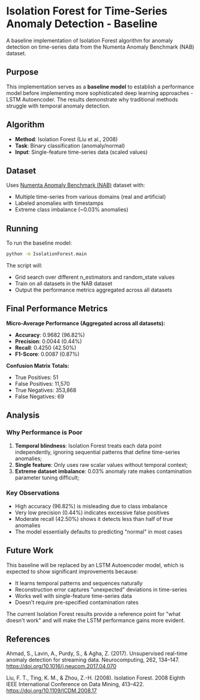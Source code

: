 # Isolation Forest for Time-Series Anomaly Detection - Baseline

A baseline implementation of Isolation Forest algorithm for anomaly detection on time-series data from the Numenta Anomaly Benchmark (NAB) dataset.

## Purpose

This implementation serves as a **baseline model** to establish a performance model before implementing more sophisticated deep learning approaches - LSTM Autoencoder. The results demonstrate why traditional methods struggle with temporal anomaly detection.

## Algorithm

- **Method**: Isolation Forest (Liu et al., 2008)
- **Task**: Binary classification (anomaly/normal)
- **Input**: Single-feature time-series data (scaled values)

## Dataset

Uses [Numenta Anomaly Benchmark (NAB)](https://github.com/numenta/NAB) dataset with:
- Multiple time-series from various domains (real and artificial)
- Labeled anomalies with timestamps
- Extreme class imbalance (~0.03% anomalies)

## Running

To run the baseline model:
```bash
python -m IsolationForest.main
```

The script will:
- Grid search over different n_estimators and random_state values
- Train on all datasets in the NAB dataset
- Output the performance metrics aggregated across all datasets

## Final Performance Metrics

**Micro-Average Performance (Aggregated across all datasets):**
- **Accuracy**: 0.9682 (96.82%)
- **Precision**: 0.0044 (0.44%)
- **Recall**: 0.4250 (42.50%)
- **F1-Score**: 0.0087 (0.87%)

**Confusion Matrix Totals:**
- True Positives: 51
- False Positives: 11,570
- True Negatives: 353,868
- False Negatives: 69

## Analysis

### Why Performance is Poor

1. **Temporal blindness**: Isolation Forest treats each data point independently, ignoring sequential patterns that define time-series anomalies;
2. **Single feature**: Only uses raw scalar values without temporal context;
4. **Extreme dataset imbalance**: 0.03% anomaly rate makes contamination parameter tuning difficult;

### Key Observations

- High accuracy (96.82%) is misleading due to class imbalance
- Very low precision (0.44%) indicates excessive false positives
- Moderate recall (42.50%) shows it detects less than half of true anomalies
- The model essentially defaults to predicting "normal" in most cases

## Future Work

This baseline will be replaced by an LSTM Autoencoder model, which is expected to show significant improvements because:
- It learns temporal patterns and sequences naturally
- Reconstruction error captures "unexpected" deviations in time-series
- Works well with single-feature time-series data
- Doesn't require pre-specified contamination rates

The current Isolation Forest results provide a reference point for "what doesn't work" and will make the LSTM performance gains more evident.

## References

Ahmad, S., Lavin, A., Purdy, S., & Agha, Z. (2017). Unsupervised real-time anomaly detection for streaming data. Neurocomputing, 262, 134–147. https://doi.org/10.1016/j.neucom.2017.04.070

Liu, F. T., Ting, K. M., & Zhou, Z.-H. (2008). Isolation Forest. 2008 Eighth IEEE International Conference on Data Mining, 413–422. https://doi.org/10.1109/ICDM.2008.17 

